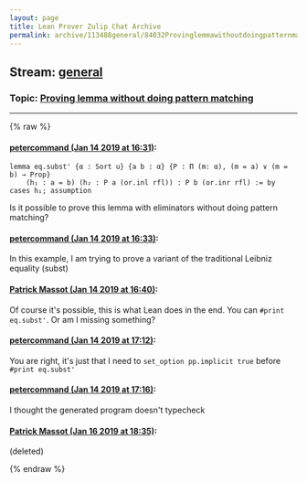 ```yaml
---
layout: page
title: Lean Prover Zulip Chat Archive 
permalink: archive/113488general/84032Provinglemmawithoutdoingpatternmatching.html
---
```


## Stream: [general](index.html)
### Topic: [Proving lemma without doing pattern matching](84032Provinglemmawithoutdoingpatternmatching.html)

---


{% raw %}
#### [ petercommand (Jan 14 2019 at 16:31)](https://leanprover.zulipchat.com/#narrow/stream/113488-general/topic/Proving%20lemma%20without%20doing%20pattern%20matching/near/155091905):
```
lemma eq.subst' {α : Sort u} {a b : α} {P : Π (m: α), (m = a) ∨ (m = b) → Prop} 
    (h₁ : a = b) (h₂ : P a (or.inl rfl)) : P b (or.inr rfl) := by cases h₁; assumption
```
Is it possible to prove this lemma with eliminators without doing pattern matching?

#### [ petercommand (Jan 14 2019 at 16:33)](https://leanprover.zulipchat.com/#narrow/stream/113488-general/topic/Proving%20lemma%20without%20doing%20pattern%20matching/near/155091997):
In this example, I am trying to prove a variant of the traditional Leibniz equality (subst)

#### [ Patrick Massot (Jan 14 2019 at 16:40)](https://leanprover.zulipchat.com/#narrow/stream/113488-general/topic/Proving%20lemma%20without%20doing%20pattern%20matching/near/155092468):
Of course it's possible, this is what Lean does in the end. You can `#print eq.subst'`. Or am I missing something?

#### [ petercommand (Jan 14 2019 at 17:12)](https://leanprover.zulipchat.com/#narrow/stream/113488-general/topic/Proving%20lemma%20without%20doing%20pattern%20matching/near/155094669):
You are right, it's just that I need to ```set_option pp.implicit true``` before ```#print eq.subst'```

#### [ petercommand (Jan 14 2019 at 17:16)](https://leanprover.zulipchat.com/#narrow/stream/113488-general/topic/Proving%20lemma%20without%20doing%20pattern%20matching/near/155094961):
I thought the generated program doesn't typecheck

#### [ Patrick Massot (Jan 16 2019 at 18:35)](https://leanprover.zulipchat.com/#narrow/stream/113488-general/topic/Proving%20lemma%20without%20doing%20pattern%20matching/near/155271925):
(deleted)


{% endraw %}
